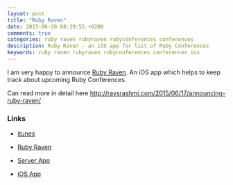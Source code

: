 ```yaml
---
layout: post
title: "Ruby Raven"
date: 2015-06-20 08:39:55 +0200
comments: true
categories: ruby raven rubyraven rubyconferences conferences
description: Ruby Raven - an iOS app for list of Ruby Conferences
keywords: ruby raven rubyraven rubyconferences conferences ios
---
```


I am very happy to announce [Ruby Raven][rubyraven]. An iOS app which helps to keep track about upcoming Ruby Conferences.

Can read more in detail here http://raysrashmi.com/2015/06/17/announcing-ruby-raven/

### Links

- [itunes][itunes]

- [Ruby Raven][rubyraven]

- [Server App][rubyraven-server]

- [iOS App][rubyraven-ios]


[rubyraven]: http://ruby.conferencesapp.com/
[rubyraven-ios]: https://github.com/conferencesapp/rubyconferences-ios
[rubyraven-server]: https://github.com/conferencesapp/rubyconferences-server
[itunes]: https://appsto.re/in/Ff9e7.i
[rashmi]: https://twitter.com/raysrashmi
